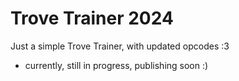 # Trove Trainer 2024
Just a simple Trove Trainer, with updated opcodes :3
* currently, still in progress, publishing soon :)
